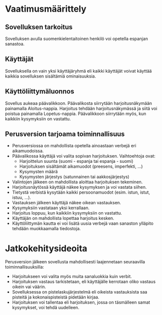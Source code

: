 # Vaatimusmäärittely

## Sovelluksen tarkoitus

Sovelluksen avulla suomenkielentaitoinen henkilö voi opetella espanjan sanastoa.

## Käyttäjät

Sovelluksella on vain yksi käyttäjäryhmä eli kaikki käyttäjät voivat käyttää kaikkia sovelluksen sisältämiä ominaisuuksia.

## Käyttöliittymäluonnos

Sovellus aukeaa päävalikkoon. Päävalikosta siirrytään harjoitusnäkymään painamalla Aloitus-nappia. Harjoitus tehdään harjoitusnäkymässä ja siitä voi poistua painamalla Lopetus-nappia. Päävalikkoon siirrytään myös, kun kaikkiin kysymyksiin on vastattu.


## Perusversion tarjoama toiminnallisuus

* Perusversiossa on mahdollista opetella ainoastaan verbejä eri aikamuodoissa.
* Päävalikossa käyttäjä voi valita sopivan harjoituksen. Vaihtoehtoja ovat:
	* Harjoittelun suunta (suomi - espanja tai espanja - suomi)
	* Harjoituksen sisältämät aikamuodot (preesens, imperfekti, ...)
	* Kysymysten määrä
	* Kysymysten järjestys (satunnainen tai aakkosjärjestys)
* Valintojen jälkeen on mahdollista aloittaa harjoituksen tekeminen.
* Harjoitusnäytössä käyttäjä näkee kysymyksen ja voi vastata siihen.
* Tietystä verbistä kysytään kaikki persoonamuodot (esim. istun, istut, istuu, ...).
* Vastauksen jälkeen käyttäjä näkee oikean vastauksen.
* Kysymyksiin vastataan yksi kerrallaan.
* Harjoitus loppuu, kun kaikkiin kysymyksiin on vastattu.
* Käyttäjän on mahdollista lopettaa harjoitus kesken.
* Käyttöliittymän kautta ei voi lisätä uusia verbejä vaan sanaston ylläpito tehdään muokkaamalla tiedostoja.

# Jatkokehitysideoita

Perusversion jälkeen sovellusta mahdollisesti laajennetaan seuraavilla toiminnallisuuksilla:
* Harjoitukseen voi valita myös muita sanaluokkia kuin verbit.
* Harjoituksen vastaus tarkistetaan, eli käyttäjälle kerrotaan oliko vastaus oikein vai väärin.
* Sovelluksessa on pistelaskujärjestelmä eli oikeista vastauksista saa pisteitä ja kokonaispisteistä pidetään kirjaa.
* Harjoituksen voi tallentaa eli harjoituksen, jossa on täsmälleen samat kysymykset, voi tehdä uudelleen.




